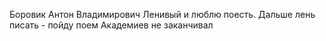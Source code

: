 Боровик Антон Владимирович Ленивый и люблю поесть. Дальше лень писать - пойду поем
Академиев не заканчивал